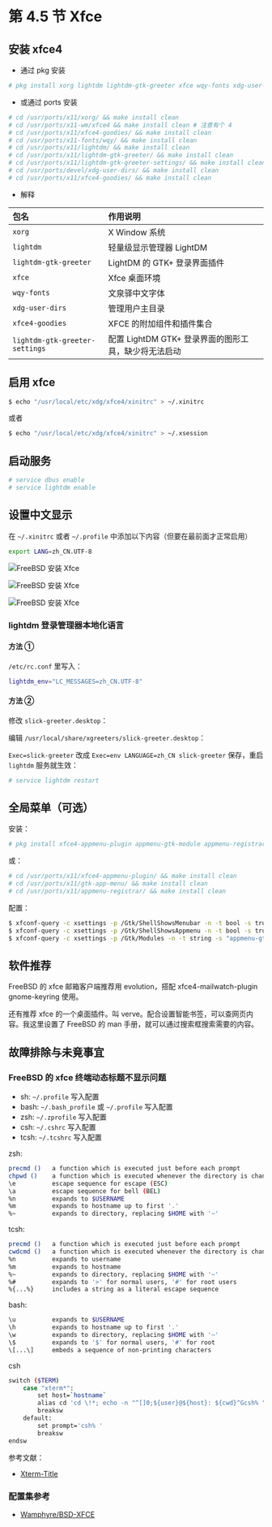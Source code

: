 # 第 4.5 节 Xfce

## 安装 xfce4

- 通过 pkg 安装

```sh
# pkg install xorg lightdm lightdm-gtk-greeter xfce wqy-fonts xdg-user-dirs xfce4-goodies lightdm-gtk-greeter-settings
```

- 或通过 ports 安装

```sh
# cd /usr/ports/x11/xorg/ && make install clean
# cd /usr/ports/x11-wm/xfce4 && make install clean # 注意有个 4
# cd /usr/ports/x11/xfce4-goodies/ && make install clean
# cd /usr/ports/x11-fonts/wqy/ && make install clean
# cd /usr/ports/x11/lightdm/ && make install clean
# cd /usr/ports/x11/lightdm-gtk-greeter/ && make install clean
# cd /usr/ports/x11/lightdm-gtk-greeter-settings/ && make install clean
# cd /usr/ports/devel/xdg-user-dirs/ && make install clean 
# cd /usr/ports/x11/xfce4-goodies/ && make install clean
```

- 解释

| 包名                          | 作用说明                               |
|:-------------------------------|:------------------------------------|
| `xorg`                        |  X Window 系统|
| `lightdm`                     | 轻量级显示管理器 LightDM |
| `lightdm-gtk-greeter`         | LightDM 的 GTK+ 登录界面插件|
| `xfce`                        | Xfce 桌面环境 |
| `wqy-fonts`                   | 文泉驿中文字体
| `xdg-user-dirs`               | 管理用户主目录 |
| `xfce4-goodies`               | XFCE 的附加组件和插件集合 |
| `lightdm-gtk-greeter-settings`| 配置 LightDM GTK+ 登录界面的图形工具，缺少将无法启动 |


## 启用 xfce

```sh
$ echo "/usr/local/etc/xdg/xfce4/xinitrc" > ~/.xinitrc
```

或者

```sh
$ echo "/usr/local/etc/xdg/xfce4/xinitrc" > ~/.xsession
```


## 启动服务

```sh
# service dbus enable
# service lightdm enable
```

## 设置中文显示

在 `~/.xinitrc` 或者 `~/.profile` 中添加以下内容（但要在最前面才正常启用）

```sh
export LANG=zh_CN.UTF-8
```


![FreeBSD 安装 Xfce](../.gitbook/assets/xfce1.png)

![FreeBSD 安装 Xfce](../.gitbook/assets/xfce2.png)

![FreeBSD 安装 Xfce](../.gitbook/assets/xfce3.png)

### lightdm 登录管理器本地化语言

#### 方法 ①

`/etc/rc.conf` 里写入：

```sh
lightdm_env="LC_MESSAGES=zh_CN.UTF-8" 
```

#### 方法 ②

修改 `slick-greeter.desktop`：

编辑 `/usr/local/share/xgreeters/slick-greeter.desktop`：

`Exec=slick-greeter` 改成 `Exec=env LANGUAGE=zh_CN slick-greeter` 保存，重启 `lightdm` 服务就生效：


```sh
# service lightdm restart
```

## 全局菜单（可选）

安装：

```sh
# pkg install xfce4-appmenu-plugin appmenu-gtk-module appmenu-registrar
```

或：

```sh
# cd /usr/ports/x11/xfce4-appmenu-plugin/ && make install clean
# cd /usr/ports/x11/gtk-app-menu/ && make install clean
# cd /usr/ports/x11/appmenu-registrar/ && make install clean
```

配置：

```sh
$ xfconf-query -c xsettings -p /Gtk/ShellShowsMenubar -n -t bool -s true
$ xfconf-query -c xsettings -p /Gtk/ShellShowsAppmenu -n -t bool -s true
$ xfconf-query -c xsettings -p /Gtk/Modules -n -t string -s "appmenu-gtk-module"
```

## 软件推荐

FreeBSD 的 xfce 邮箱客户端推荐用 evolution，搭配 xfce4-mailwatch-plugin gnome-keyring 使用。

还有推荐 xfce 的一个桌面插件。叫 verve。配合设置智能书签，可以查网页内容。我这里设置了 FreeBSD 的 man 手册，就可以通过搜索框搜索需要的内容。

## 故障排除与未竟事宜

### FreeBSD 的 xfce 终端动态标题不显示问题


- sh: `~/.profile` 写入配置
- bash: `~/.bash_profile` 或 `~/.profile` 写入配置
- zsh: `~/.zprofile` 写入配置
- csh: `~/.cshrc` 写入配置
- tcsh: `~/.tcshrc` 写入配置

zsh:

```sh
precmd ()   a function which is executed just before each prompt
chpwd ()    a function which is executed whenever the directory is changed
\e          escape sequence for escape (ESC)
\a          escape sequence for bell (BEL)
%n          expands to $USERNAME
%m          expands to hostname up to first '.'
%~          expands to directory, replacing $HOME with '~'
```

tcsh:

```sh
precmd ()   a function which is executed just before each prompt
cwdcmd ()   a function which is executed whenever the directory is changed
%n          expands to username
%m          expands to hostname
%~          expands to directory, replacing $HOME with '~'
%#          expands to '>' for normal users, '#' for root users
%{...%}     includes a string as a literal escape sequence
```

bash:

```sh
\u          expands to $USERNAME
\h          expands to hostname up to first '.'
\w          expands to directory, replacing $HOME with '~'
\$          expands to '$' for normal users, '#' for root
\[...\]     embeds a sequence of non-printing characters
```

csh

```sh
switch ($TERM)
    case "xterm*":
        set host=`hostname`
        alias cd 'cd \!*; echo -n "^[]0;${user}@${host}: ${cwd}^Gcsh% "'
        breaksw
    default:
        set prompt='csh% '
        breaksw
endsw
```

参考文献：

- [Xterm-Title](http://www.faqs.org/docs/Linux-mini/Xterm-Title.html#ss4.1)



### 配置集参考

- [Wamphyre/BSD-XFCE](https://github.com/Wamphyre/BSD-XFCE)





